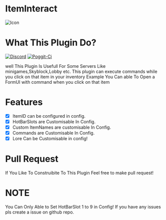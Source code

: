 # ItemInteract
![Icon](https://media.discordapp.net/attachments/833740411091812410/864464160909033522/icon.png.png)
# What This Plugin Do?
[![Discord](https://img.shields.io/discord/829219859183173683.svg?label=&logo=discord&logoColor=ffffff&color=7389D8&labelColor=6A7EC2)](https://discord.gg/rqPHRxeTEu) 
[![Poggit-Ci](https://poggit.pmmp.io/ci.shield/MrNinja008/ItemInteract/ItemInteract)](https://poggit.pmmp.io/ci/MrNinja008/ItemInteract/ItemInteract)

well This Plugin Is Usefull For Some Servers Like minigames,Skyblock,Lobby
etc. This plugin can execute commands while you click on that item in your inventory
Example You Can able To Open a FormUI with command when you click on that item

# Features 
- [X] ItemID can be configured in config.
- [X] HotBarSlots are Customisable In Config. 
- [X] Custom ItemNames are customisable In Config.
- [X] Commands are Customisable In Config.
- [X] Lore Can be Customisable in config!

# Pull Request
If You Like To Construibite To This Plugin Feel free to make pull request!

# NOTE 
You Can Only Able to Set HotBarSlot 1 to 9 in Config!
If you have any issues pls create a issue on github repo.
